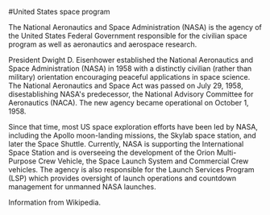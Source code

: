 #United States space program

The National Aeronautics and Space Administration (NASA) is the agency of the United States Federal Government responsible for the civilian space program as well as aeronautics and aerospace research.

President Dwight D. Eisenhower established the National Aeronautics and Space Administration (NASA) in 1958 with a distinctly civilian (rather than military) orientation encouraging peaceful applications in space science. The National Aeronautics and Space Act was passed on July 29, 1958, disestablishing NASA's predecessor, the National Advisory Committee for Aeronautics (NACA). The new agency became operational on October 1, 1958.

Since that time, most US space exploration efforts have been led by NASA, including the Apollo moon-landing missions, the Skylab space station, and later the Space Shuttle. Currently, NASA is supporting the International Space Station and is overseeing the development of the Orion Multi-Purpose Crew Vehicle, the Space Launch System and Commercial Crew vehicles. The agency is also responsible for the Launch Services Program (LSP) which provides oversight of launch operations and countdown management for unmanned NASA launches.

Information from Wikipedia.